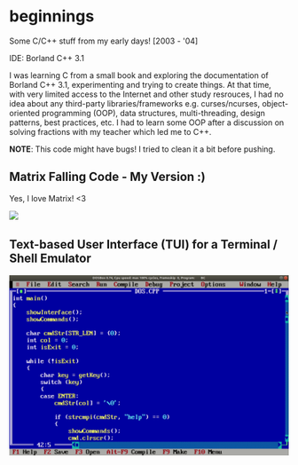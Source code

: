 # beginnings

Some C/C++ stuff from my early days! [2003 - '04]

IDE: Borland C++ 3.1

I was learning C from a small book and exploring the documentation of Borland C++ 3.1, experimenting and trying to create things. At that time, with very limited access to the Internet and other study resrouces, I had no idea about any third-party libraries/frameworks e.g. curses/ncurses, object-oriented programming (OOP), data structures, multi-threading, design patterns, best practices, etc. I had to learn some OOP after a discussion on solving fractions with my teacher which led me to C++.

**NOTE**: This code might have bugs! I tried to clean it a bit before pushing.

## Matrix Falling Code - My Version :)

Yes, I love Matrix! <3

<img src="code/matrix/matrix.gif" width=auto height=auto></img>

## Text-based User Interface (TUI) for a Terminal / Shell Emulator

<img src="code/dos/dos.gif" width=auto height=auto></img>
